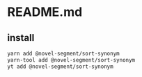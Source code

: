 # README.md

    

## install

```bash
yarn add @novel-segment/sort-synonym
yarn-tool add @novel-segment/sort-synonym
yt add @novel-segment/sort-synonym
```

